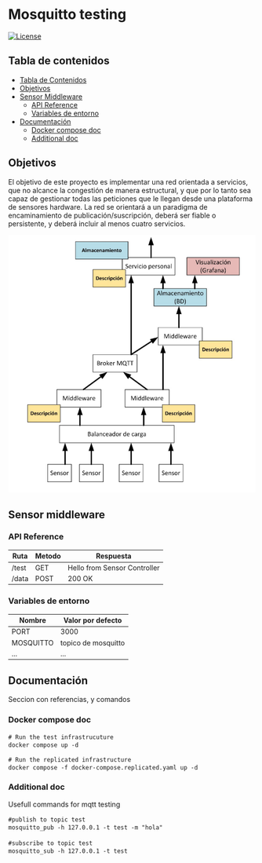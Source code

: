 # Mosquitto testing

[![License](https://img.shields.io/badge/license-Apache_2.0-blue.svg)](https://opensource.org/licenses/Apache)

## Tabla de contenidos

- [Tabla de Contenidos](#tabla-de-contenidos)
- [Objetivos](#objetivos)
- [Sensor Middleware](#sensor-middleware)
    - [API Reference](#api-reference)
    - [Variables de entorno](#variables-de-entorno)
- [Documentación](#documentación)
    - [Docker compose doc](#docker-compose-doc)
    - [Additional doc](#additional-doc)

## Objetivos

El objetivo de este proyecto es implementar una red orientada a servicios, que no alcance la
congestión de manera estructural, y que por lo tanto sea capaz de gestionar todas las peticiones
que le llegan desde una plataforma de sensores hardware. La red se orientará a un paradigma
de encaminamiento de publicación/suscripción, deberá ser fiable o persistente, y deberá incluir al
menos cuatro servicios.

![schema](./doc/img/image.png)

## Sensor middleware

### API Reference

| Ruta  | Metodo | Respuesta                    |
|-------|--------|------------------------------|
| /test | GET    | Hello from Sensor Controller |
| /data | POST   | 200 OK                       |

### Variables de entorno

| Nombre    | Valor por defecto   |
|-----------|---------------------|
| PORT      | 3000                |
| MOSQUITTO | topico de mosquitto |
| ...       | ...                 |

## Documentación

Seccion con referencias, y comandos

### Docker compose doc

```shell
# Run the test infrastrucuture
docker compose up -d
```

```shell
# Run the replicated infrastructure
docker compose -f docker-compose.replicated.yaml up -d
```

### Additional doc

Usefull commands for mqtt testing

```shell
#publish to topic test 
mosquitto_pub -h 127.0.0.1 -t test -m "hola"

#subscribe to topic test
mosquitto_sub -h 127.0.0.1 -t test
```
